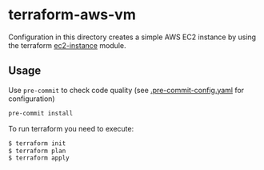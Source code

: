 # terraform-aws-vm

Configuration in this directory creates a simple AWS EC2 instance by using the terraform [ec2-instance](https://registry.terraform.io/modules/terraform-aws-modules/ec2-instance/aws) module.

## Usage

Use `pre-commit` to check code quality (see [.pre-commit-config.yaml](./.pre-commit-config.yaml) for configuration)

```sh
pre-commit install
```

To run terraform you need to execute:

```sh
$ terraform init
$ terraform plan
$ terraform apply
```
